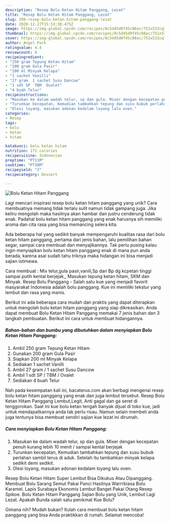 ```yaml
---
description: "Resep Bolu Ketan Hitam Panggang, Lezat"
title: "Resep Bolu Ketan Hitam Panggang, Lezat"
slug: 399-resep-bolu-ketan-hitam-panggang-lezat
date: 2020-12-27T15:53:30.475Z
image: https://img-global.cpcdn.com/recipes/8c5d45d0f45c88ac/751x532cq70/bolu-ketan-hitam-panggang-foto-resep-utama.jpg
thumbnail: https://img-global.cpcdn.com/recipes/8c5d45d0f45c88ac/751x532cq70/bolu-ketan-hitam-panggang-foto-resep-utama.jpg
cover: https://img-global.cpcdn.com/recipes/8c5d45d0f45c88ac/751x532cq70/bolu-ketan-hitam-panggang-foto-resep-utama.jpg
author: Angel Park
ratingvalue: 4.4
reviewcount: 8
recipeingredient:
- "250 gram Tepung Ketan Hitam"
- "200 gram Gula Pasir"
- "200 ml Minyak Kelapa"
- "1 sachet Vanilli"
- "27 gram  1 sachet Susu Dancow"
- "1 sdt SP  TBM  Ovalet"
- "4 buah Telur"
recipeinstructions:
- "Masukan ke dalam wadah telur, sp dan gula. Mixer dengan kecepatan penuh kurang lebih 10 menit / sampai kental berjejak"
- "Turunkan kecepatan, Kemudian tambahkan tepung dan susu bubuk perlahan sambil terus di aduk. Setelah itu tambahkan minyak kelapa sedikit demi sedikit."
- "Olesi loyang, masukan adonan kedalam loyang lalu oven."
categories:
- Resep
tags:
- bolu
- ketan
- hitam

katakunci: bolu ketan hitam 
nutrition: 171 calories
recipecuisine: Indonesian
preptime: "PT11M"
cooktime: "PT30M"
recipeyield: "2"
recipecategory: Dessert

---
```



![Bolu Ketan Hitam Panggang](https://img-global.cpcdn.com/recipes/8c5d45d0f45c88ac/751x532cq70/bolu-ketan-hitam-panggang-foto-resep-utama.jpg)

Lagi mencari inspirasi resep bolu ketan hitam panggang yang unik? Cara membuatnya memang tidak terlalu sulit namun tidak gampang juga. Jika keliru mengolah maka hasilnya akan hambar dan justru cenderung tidak enak. Padahal bolu ketan hitam panggang yang enak harusnya sih memiliki aroma dan cita rasa yang bisa memancing selera kita.

Ada beberapa hal yang sedikit banyak mempengaruhi kualitas rasa dari bolu ketan hitam panggang, pertama dari jenis bahan, lalu pemilihan bahan segar, sampai cara membuat dan menyajikannya. Tak perlu pusing kalau ingin menyiapkan bolu ketan hitam panggang enak di mana pun anda berada, karena asal sudah tahu triknya maka hidangan ini bisa menjadi sajian istimewa.

Cara membuat : Mix telur,gula pasir,vanili,Sp dan Bp dg kcpetan tinggi sampai putih kental berjejak,, Masukan tepung ketan hitam, SKM dan Minyak. Resep Bolu Panggang - Salah satu kue yang menjadi favorit masyarakat Indonesia adalah bolu panggang. Kue ini memiliki tekstur yang lembut dan rasa yang manis.


Berikut ini ada beberapa cara mudah dan praktis yang dapat diterapkan untuk mengolah bolu ketan hitam panggang yang siap dikreasikan. Anda dapat membuat Bolu Ketan Hitam Panggang memakai 7 jenis bahan dan 3 langkah pembuatan. Berikut ini cara untuk membuat hidangannya.

<!--inarticleads1-->

##### Bahan-bahan dan bumbu yang dibutuhkan dalam menyiapkan Bolu Ketan Hitam Panggang:

1. Ambil 250 gram Tepung Ketan Hitam
1. Gunakan 200 gram Gula Pasir
1. Siapkan 200 ml Minyak Kelapa
1. Sediakan 1 sachet Vanilli
1. Ambil 27 gram / 1 sachet Susu Dancow
1. Ambil 1 sdt SP / TBM / Ovalet
1. Sediakan 4 buah Telur


Nah pada kesempatan kali ini, bacaterus.com akan berbagi mengenai resep bolu ketan hitam panggang yang enak dan juga lembut tersebut. Resep Bolu Ketan Hitam Panggang Lembut,Legit, Anti gagal dan ga seret di tenggorokan. Saat ini kue bolu ketan tengah banyak dijual di toko kue, jadi untuk mendapatkannya anda tak perlu risau. Namun selain membeli anda juga tentunya bisa membuat sendiri sajian kue lezat ini dirumah. 

<!--inarticleads2-->

##### Cara menyiapkan Bolu Ketan Hitam Panggang:

1. Masukan ke dalam wadah telur, sp dan gula. Mixer dengan kecepatan penuh kurang lebih 10 menit / sampai kental berjejak
1. Turunkan kecepatan, Kemudian tambahkan tepung dan susu bubuk perlahan sambil terus di aduk. Setelah itu tambahkan minyak kelapa sedikit demi sedikit.
1. Olesi loyang, masukan adonan kedalam loyang lalu oven.


Resep Bolu Ketan Hitam Super Lembut Bisa Dikukus Atau Dipanggang. Membuat Bolu Sarang Semut Pakai Panci Hasilnya Warrrbiasa Bolu Karamel. Lapis Surabaya Ekonomis Lembut Banget Pakai Otang Resep Spikoe. Bolu Ketan Hitam Panggang Sajian Bolu yang Unik, Lembut Lagi Lezat. Apakah Bunda salah satu penikmat Kue Bolu? 

Gimana nih? Mudah bukan? Itulah cara membuat bolu ketan hitam panggang yang bisa Anda praktikkan di rumah. Selamat mencoba!
